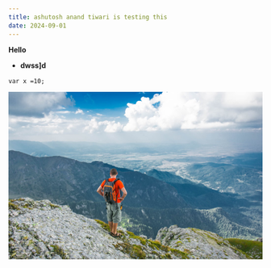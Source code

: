 ```yaml
---
title: ashutosh anand tiwari is testing this
date: 2024-09-01
---
```

**Hello**

* **dwss\]d**



```
var x =10;
```

![](/src/assets/images/1.png "tdghfhgfh")
